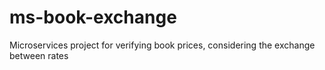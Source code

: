 # ms-book-exchange
Microservices project for verifying book prices, considering the exchange between rates
